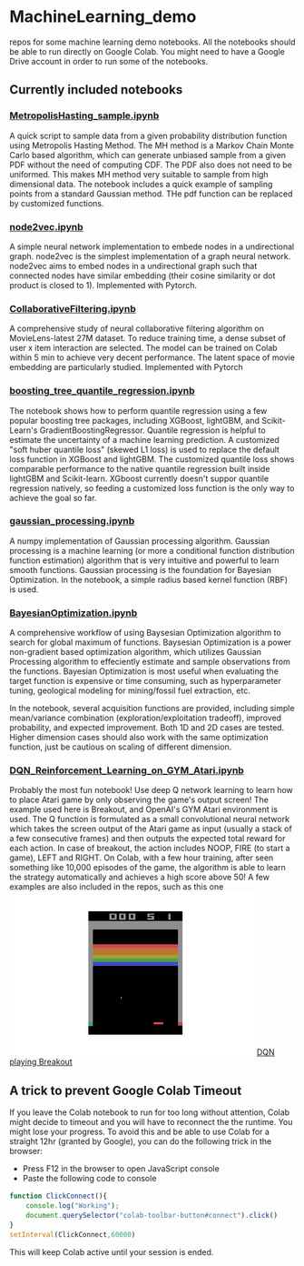 # MachineLearning_demo
repos for some machine learning demo notebooks. All the notebooks should be able to run directly on Google Colab. You might need to have a Google Drive account in order to run some of the notebooks.

## Currently included notebooks

### [MetropolisHasting_sample.ipynb](https://github.com/zxzhaixiang/MachineLearning_demo/blob/master/MetropolisHasting_sample.ipynb)
A quick script to sample data from a given probability distribution function using Metropolis Hasting Method. The MH method is a Markov Chain Monte Carlo based algorithm, which can generate unbiased sample from a given PDF without the need of computing CDF. The PDF also does not need to be uniformed. This makes MH method very suitable to sample from high dimensional data. The notebook includes a quick example of sampling points from a standard Gaussian method. THe pdf function can be replaced by customized functions.

### [node2vec.ipynb](https://github.com/zxzhaixiang/MachineLearning_demo/blob/master/node2vec.ipynb)
A simple neural network implementation to embede nodes in a undirectional graph. node2vec is the simplest implementation of a graph neural network. node2vec aims to embed nodes in a undirectional graph such that connected nodes have similar embedding (their cosine similarity or dot product is closed to 1). Implemented with Pytorch.

### [CollaborativeFiltering.ipynb](https://github.com/zxzhaixiang/MachineLearning_demo/blob/master/CollaborativeFiltering.ipynb)
A comprehensive study of neural collaborative filtering algorithm on MovieLens-latest 27M dataset. To reduce training time, a dense subset of user x item interaction are selected. The model can be trained on Colab within 5 min to achieve very decent performance. The latent space of movie embedding are particularly studied. Implemented with Pytorch

### [boosting_tree_quantile_regression.ipynb](https://github.com/zxzhaixiang/MachineLearning_demo/blob/master/boosting_tree_quantile_regression.ipynb)
The notebook shows how to perform quantile regression using a few popular boosting tree packages, including XGBoost, lightGBM, and Scikit-Learn's GradientBoostingRegressor. Quantile regression is helpful to estimate the uncertainty of a machine learning prediction. A customized "soft huber quantile loss" (skewed L1 loss) is used to replace the default loss function in XGBoost and lightGBM. The customized quantile loss shows comparable performance to the native quantile regression built inside lightGBM and Scikit-learn. XGboost currently doesn't suppor quantile regression natively, so feeding a customized loss function is the only way to achieve the goal so far.

### [gaussian_processing.ipynb](https://github.com/zxzhaixiang/MachineLearning_demo/blob/master/gaussian_processing.ipynb)
A numpy implementation of Gaussian processing algorithm. Gaussian processing is a machine learning (or more a conditional function distribution function estimation) algorithm that is very intuitive and powerful to learn smooth functions. Gaussian processing is the foundation for Bayesian Optimization. In the notebook, a simple radius based kernel function (RBF) is used.

### [BayesianOptimization.ipynb](https://github.com/zxzhaixiang/MachineLearning_demo/blob/master/BayesianOptimization.ipynb)
A comprehensive workflow of using Baysesian Optimization algorithm to search for global maximum of functions. Baysesian Optimization is a power non-gradient based optimization algorithm, which utilizes Gaussian Processing algorithm to effeciently estimate and sample observations from the functions. Bayesian Optimization is most useful when evaluating the target function is expensive or time consuming, such as hyperparameter tuning, geological modeling for mining/fossil fuel extraction, etc.

In the notebook, several acquisition functions are provided, including simple mean/variance combination (exploration/exploitation tradeoff), improved probability, and expected improvement. Both 1D and 2D cases are tested. Higher dimension cases should also work with the same optimization function, just be cautious on scaling of different dimension.

### [DQN_Reinforcement_Learning_on_GYM_Atari.ipynb](https://github.com/zxzhaixiang/MachineLearning_demo/DQN_Reinforcement_Learning_on_GYM_Atari.ipynb)
Probably the most fun notebook! Use deep Q network learning to learn how to place Atari game by only observing the game's output screen! The example used here is Breakout, and OpenAI's GYM Atari environment is used. The Q function is formulated as a small convolutional neural network which takes the screen output of the Atari game as input (usually a stack of a few consecutive frames) and then outputs the expected total reward for each action. In case of breakout, the action includes NOOP, FIRE (to start a game), LEFT and RIGHT. On Colab, with a few hour training, after seen something like 10,000 episodes of the game, the algorithm is able to learn the strategy automatically and achieves a high score above 50! A few examples are also included in the repos, such as this one
![DQN playing Breakout](https://github.com/zxzhaixiang/MachineLearning_demo/blob/master/BreakoutNoFrameskip-v4-1200-496frame_76.0.gif)
[DQN playing Breakout](https://github.com/zxzhaixiang/MachineLearning_demo/blob/master/BreakoutNoFrameskip-v4-1200-496frame_76.0.gif)

## A trick to prevent Google Colab Timeout
If you leave the Colab notebook to run for too long without attention, Colab might decide to timeout and you will have to reconnect the the runtime. You might lose your progress. To avoid this and be able to use Colab for a straight 12hr (granted by Google), you can do the following trick in the browser:

- Press F12 in the browser to open JavaScript console
- Paste the following code to console
```javascript
function ClickConnect(){
    console.log("Working");
    document.querySelector("colab-toolbar-button#connect").click()
}
setInterval(ClickConnect,60000)
```
This will keep Colab active until your session is ended.
